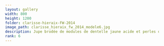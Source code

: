 ```yaml
---
layout: gallery
width: 800
height: 1200
folder: clarisse-hieraix-FW-2014
image_path: clarisse_hieraix_fw_2014_modele6.jpg
description: Jupe brodée de modules de dentelle jaune acide et perles de silicone Cristal
rank: 6
---
```

